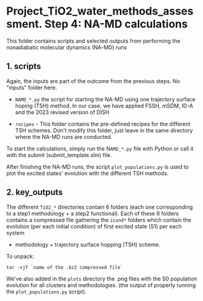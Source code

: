 # Project_TiO2_water_methods_assessment. Step 4: NA-MD calculations

This folder contains scripts and selected outputs from performing the nonadiabatic molecular dynamics (NA-MD) runs

## 1. scripts 

Again, the inputs are part of the outcome from the previous steps. No "inputs" folder here.

* `NAMD_*.py` the script for starting the NA-MD using one trajectory surface hoping
(TSH) method. In our case, we have applied FSSH, mSDM, ID-A and the 2023 revised version
of DISH

* `recipes` - This folder contains the pre-defined recipes for the different TSH schemes. Don't modify
this folder, just leave in the same directory where the NA-MD runs are conducted.

To start the calculations, simply run the N`AMD_*.py` file with Python or call it with
the submit (submit_template.slm) file.

After finishing the NA-MD runs, the script `plot_populations.py` is used to plot the excited 
states' evolution with the different TSH methods.

## 2. key_outputs

The different `TiO2_*` directories contain 6 folders (each one corresponding to a step1 methodology +
a step2 functional). Each of these 6 folders contains a compressed file gathering the  `icond*` folders 
which contain the evolution (per each initial condition) of first excited state (S1) per each system 
+ methodology + trajectory surface hopping (TSH) scheme. 

To unpack:
    
    tar -xjf `name of the .bz2 compressed file`


We've also added in the `plots` directory the .png files with the S0 population evolution for all clusters and methodologies.
(the output of properly running the `plot_populations.py` script).


